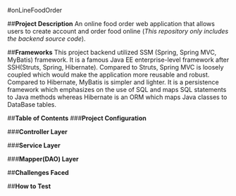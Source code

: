 #onLineFoodOrder

##**Project Description**
An online food order web application that allows users to create account and order food online (_This repository only includes the backend source code_).


##**Frameworks**
This project backend utilized SSM (Spring, Spring MVC, MyBatis) framework. It is a famous Java EE enterprise-level framework
after SSH(Struts, Spring, Hibernate). Compared to Struts, Spring MVC is loosely coupled which would make the application more reusable and robust.
Compared to Hibernate, MyBatis is simpler and lighter. It is a persistence framework which emphasizes on the use of SQL and maps SQL statements to 
Java methods whereas Hibernate is an ORM which maps Java classes to DataBase tables. 

##**Table of Contents**
###**Project Configuration**

###**Controller Layer**

###**Service Layer**

###**Mapper(DAO) Layer**

##**Challenges Faced**

##**How to Test**

